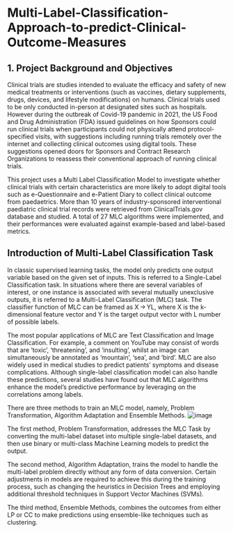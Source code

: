 # Multi-Label-Classification-Approach-to-predict-Clinical-Outcome-Measures

## 1. Project Background and Objectives

Clinical trials are studies intended to evaluate the efficacy and safety of new medical treatments or interventions (such as vaccines, dietary supplements, drugs, devices, and lifestyle modifications) on humans. Clinical trials used to be only conducted in-person at designated sites such as hospitals. However during the outbreak of Covid-19 pandemic in 2021, the US Food and Drug Administration (FDA) issued guidelines on how Sponsors could run clinical trials when participants could not physically attend protocol-specified visits, with suggestions including running trials remotely over the internet and collecting clinical outcomes using digital tools. These suggestions opened doors for Sponsors and Contract Research Organizations to reassess their conventional approach of running clinical trials.

This project uses a Multi Label Classification Model to investigate whether clinical trials with certain characteristics are more likely to adopt digital tools such as e-Questionnaire and e-Patient Diary to collect clinical outcome from paedaetrics. More than 10 years of industry-sponsored interventional paediatric clinical trial records were retrieved from ClinicalTrials.gov database and studied. A total of 27 MLC algorithms were implemented, and their performances were evaluated against example-based and label-based metrics.

## Introduction of Multi-Label Classification Task 

In classic supervised learning tasks, the model only predicts one output variable based on the given set of inputs. This is referred to a Single-Label Classification task. In situations where there are several variables of interest, or one instance is associated with several mutually unexclusive outputs, it is referred to a Multi-Label Classification (MLC) task. The classifier function of MLC can be framed as X → YL, where X is the k-dimensional feature vector and Y is the target output vector with L number of possible labels. 

The most popular applications of MLC are Text Classification and Image Classification. For example, a comment on YouTube may consist of words that are ‘toxic’, ‘threatening’, and ‘insulting’, whilst an image can simultaneously be annotated as ‘mountain’, ‘sea’, and ‘bird’. MLC are also widely used in medical studies to predict patients’ symptoms and disease complications. Although single-label classification model can also handle these predictions, several studies have found out that MLC algorithms enhance the model’s predictive performance by leveraging on the correlations among labels.

There are three methods to train an MLC model, namely, Problem Transformation, Algorithm Adaptation and Ensemble Methods.
![image](https://github.com/user-attachments/assets/9e36b65d-167c-4c7d-bd1c-f2c32563340d)

The first method, Problem Transformation, addresses the MLC Task by converting the multi-label dataset into multiple single-label datasets, and then use binary or multi-class Machine Learning models to predict the output.

The second method, Algorithm Adaptation, trains the model to handle the multi-label problem directly without any form of data conversion. Certain adjustments in models are required to achieve this during the training process, such as changing the heuristics in Decision Trees and employing additional threshold techniques in Support Vector Machines (SVMs).

The third method, Ensemble Methods, combines the outcomes from either LP or CC to make predictions using ensemble-like techniques such as clustering. 




